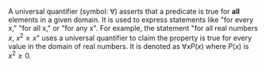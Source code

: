 A universal quantifier (symbol: ∀) asserts that a predicate is true for **all** elements in a given domain. It is used to express statements like "for every x," "for all x," or "for any x". For example, the statement "for all real numbers $x$, $x^2 \ge x$" uses a universal quantifier to claim the property is true for every value in the domain of real numbers. It is denoted as $\forall x P(x)$ where $P(x)$  is  $x^2 \ge 0$. 